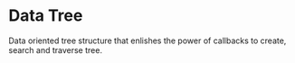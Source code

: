 # Data Tree
Data oriented tree structure that enlishes the power of callbacks to create, search and traverse tree.
